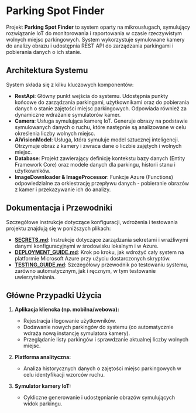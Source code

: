 # Parking Spot Finder

Projekt **Parking Spot Finder** to system oparty na mikrousługach, symulujący rozwiązanie IoT do monitorowania i raportowania w czasie rzeczywistym wolnych miejsc parkingowych. System wykorzystuje symulowane kamery do analizy obrazu i udostępnia REST API do zarządzania parkingami i pobierania danych o ich stanie.

## Architektura Systemu

System składa się z kilku kluczowych komponentów:

- **RestApi**: Główny punkt wejścia do systemu. Udostępnia punkty końcowe do zarządzania parkingami, użytkownikami oraz do pobierania danych o stanie zajętości miejsc parkingowych. Odpowiada również za dynamiczne wdrażanie symulatorów kamer.
- **Camera**: Usługa symulująca kamerę IoT. Generuje obrazy na podstawie symulowanych danych o ruchu, które następnie są analizowane w celu określenia liczby wolnych miejsc.
- **AiVisionModel**: Usługa, która symuluje model sztucznej inteligencji. Otrzymuje obraz z kamery i zwraca dane o liczbie zajętych i wolnych miejsc.
- **Database**: Projekt zawierający definicję kontekstu bazy danych (Entity Framework Core) oraz modele danych dla parkingu, historii stanu i użytkowników.
- **ImageDownloader & ImageProcessor**: Funkcje Azure (Functions) odpowiedzialne za orkiestrację przepływu danych - pobieranie obrazów z kamer i przekazywanie ich do analizy.

## Dokumentacja i Przewodniki

Szczegółowe instrukcje dotyczące konfiguracji, wdrożenia i testowania projektu znajdują się w poniższych plikach:

- **[SECRETS.md](SECRETS.md)**: Instrukcje dotyczące zarządzania sekretami i wrażliwymi danymi konfiguracyjnymi w środowisku lokalnym i w Azure.
- **[DEPLOYMENT_GUIDE.md](DEPLOYMENT_GUIDE.md)**: Krok po kroku, jak wdrożyć cały system na platformie Microsoft Azure przy użyciu dostarczonych skryptów.
- **[TESTING_GUIDE.md](TESTING_GUIDE.md)**: Szczegółowy przewodnik po testowaniu systemu, zarówno automatycznym, jak i ręcznym, w tym testowanie uwierzytelniania.

## Główne Przypadki Użycia

1.  **Aplikacja kliencka (np. mobilna/webowa):**
    - Rejestracja i logowanie użytkowników.
    - Dodawanie nowych parkingów do systemu (co automatycznie wdraża nową instancję symulatora kamery).
    - Przeglądanie listy parkingów i sprawdzanie aktualnej liczby wolnych miejsc.

2.  **Platforma analityczna:**
    - Analiza historycznych danych o zajętości miejsc parkingowych w celu identyfikacji wzorców ruchu.

3.  **Symulator kamery IoT:**
    - Cykliczne generowanie i udostępnianie obrazów symulujących widok parkingu.